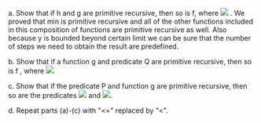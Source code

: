 a. Show that if h and g are primitive recursive, then so is f, where <img src="http://latex.codecogs.com/gif.latex?f(\vec{x}) =min \thinspace{} y_{y\leq{g(\vec{x})}} [h(\vec{x},y)=0]"/>
.
We proved that min is primitive recursive and all of the other functions included in this composition of functions are primitive recursive as well. Also because y is bounded beyond certain limit we can be sure that the number of steps we need to obtain the result are predefined. 

b. Show that if a function g and predicate Q are primitive recursive, then so is f , where <img src="http://latex.codecogs.com/gif.latex?f(\vec{x}) =min \thinspace{} y_{y\leq{g(\vec{x})}} [Q(\vec{x},y)]"/>

c. Show that if the predicate P and function g are primitive recursive, then so are the predicates <img src="http://latex.codecogs.com/gif.latex?\exists{y}\leq{g(\vec{x})}[P(\vec{x},y)]"/> and <img src="http://latex.codecogs.com/gif.latex?\forall{y}\leq{g(\vec{x})}[P(\vec{x},y)]"/>.

d. Repeat parts (a)-(c) with "<=" replaced by "<".

